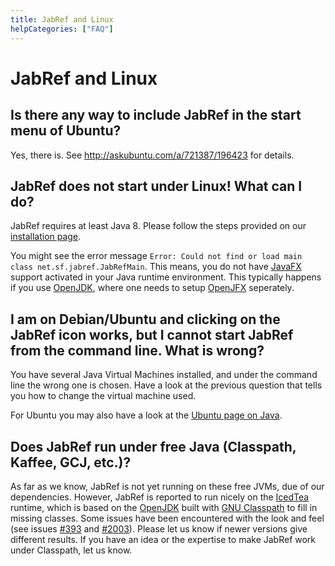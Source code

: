 ```yaml
---
title: JabRef and Linux
helpCategories: ["FAQ"]
---
```


# JabRef and Linux

## Is there any way to include JabRef in the start menu of Ubuntu?

Yes, there is. See <http://askubuntu.com/a/721387/196423> for details.

## JabRef does not start under Linux! What can I do?

JabRef requires at least Java 8.
Please follow the steps provided on our [installation page](Installation).

You might see the error message `Error: Could not find or load main class net.sf.jabref.JabRefMain`.
This means, you do not have [JavaFX](https://en.wikipedia.org/wiki/JavaFX) support activated in your Java runtime environment.
This typically happens if you use [OpenJDK](http://openjdk.java.net/), where one needs to setup [OpenJFX](https://wiki.openjdk.java.net/display/OpenJFX/Main) seperately.

## I am on Debian/Ubuntu and clicking on the JabRef icon works, but I cannot start JabRef from the command line. What is wrong?

You have several Java Virtual Machines installed, and under the command line the wrong one is chosen.
Have a look at the previous question that tells you how to change the virtual machine used.

For Ubuntu you may also have a look at the [Ubuntu page on Java](https://help.ubuntu.com/community/Java).


## Does JabRef run under free Java (Classpath, Kaffee, GCJ, etc.)?

As far as we know, JabRef is not yet running on these free JVMs, due of our dependencies.
However, JabRef is reported to run nicely on the [IcedTea](http://fedoraproject.org/wiki/Features/IcedTea) runtime, which is based on the [OpenJDK](http://openjdk.java.net/) built with [GNU Classpath](http://www.gnu.org/software/classpath/) to fill in missing classes.
Some issues have been encountered with the look and feel (see issues [#393](https://github.com/JabRef/jabref/issues/393) and [#2003](https://github.com/JabRef/jabref/issues/2003)).
Please let us know if newer versions give different results.
If you have an idea or the expertise to make JabRef work under Classpath, let us know.
